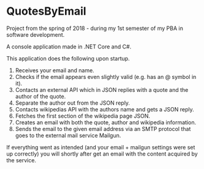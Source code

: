 # QuotesByEmail

Project from the spring of 2018 - during my 1st semester of my PBA in software development.

A console application made in .NET Core and C#.

This application does the following upon startup.

1. Receives your email and name.
2. Checks if the email appears even slightly valid (e.g. has an @ symbol in it).
3. Contacts an external API which in JSON replies with a quote and the author of the quote.
4. Separate the author out from the JSON reply.
5. Contacts wikipedias API with the authors name and gets a JSON reply.
6. Fetches the first section of the wikipedia page JSON.
7. Creates an email with both the quote, author and wikipedia information.
8. Sends the email to the given email address via an SMTP protocol that goes to the external mail service Mailgun.

If everything went as intended (and your email + mailgun settings were set up correctly) you will shortly after get an email with the content acquired by the service.